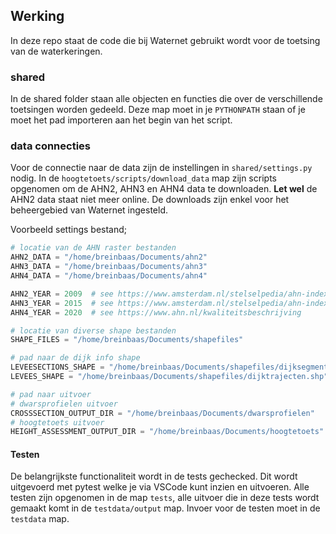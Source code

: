 ## Werking

In deze repo staat de code die bij Waternet gebruikt wordt voor de toetsing van de waterkeringen.

### shared

In de shared folder staan alle objecten en functies die over de verschillende toetsingen worden gedeeld. Deze map moet in je ```PYTHONPATH``` staan of je moet het pad importeren aan het begin van het script.

### data connecties

Voor de connectie naar de data zijn de instellingen in ```shared/settings.py``` nodig. In de ```hoogtetoets/scripts/download_data``` map zijn scripts opgenomen om de AHN2, AHN3 en AHN4 data te downloaden. **Let wel** de AHN2 data staat niet meer online. De downloads zijn enkel voor het beheergebied van Waternet ingesteld.

Voorbeeld settings bestand;

```python 
# locatie van de AHN raster bestanden
AHN2_DATA = "/home/breinbaas/Documents/ahn2"
AHN3_DATA = "/home/breinbaas/Documents/ahn3"
AHN4_DATA = "/home/breinbaas/Documents/ahn4"

AHN2_YEAR = 2009  # see https://www.amsterdam.nl/stelselpedia/ahn-index/inwinnen-ahn/ (actually 2008-2010)
AHN3_YEAR = 2015  # see https://www.amsterdam.nl/stelselpedia/ahn-index/inwinnen-ahn/
AHN4_YEAR = 2020  # see https://www.ahn.nl/kwaliteitsbeschrijving

# locatie van diverse shape bestanden
SHAPE_FILES = "/home/breinbaas/Documents/shapefiles"

# pad naar de dijk info shape
LEVEESECTIONS_SHAPE = "/home/breinbaas/Documents/shapefiles/dijksegmenten.shp"
LEVEES_SHAPE = "/home/breinbaas/Documents/shapefiles/dijktrajecten.shp"

# pad naar uitvoer
# dwarsprofielen uitvoer
CROSSSECTION_OUTPUT_DIR = "/home/breinbaas/Documents/dwarsprofielen"
# hoogtetoets uitvoer
HEIGHT_ASSESSMENT_OUTPUT_DIR = "/home/breinbaas/Documents/hoogtetoets"
```

#### Testen

De belangrijkste functionaliteit wordt in de tests gechecked. Dit wordt uitgevoerd met pytest welke je via VSCode kunt inzien en uitvoeren. Alle testen zijn opgenomen in de map ```tests```, alle uitvoer die in deze tests wordt gemaakt komt in de ```testdata/output``` map. Invoer voor de testen moet in de ```testdata``` map.